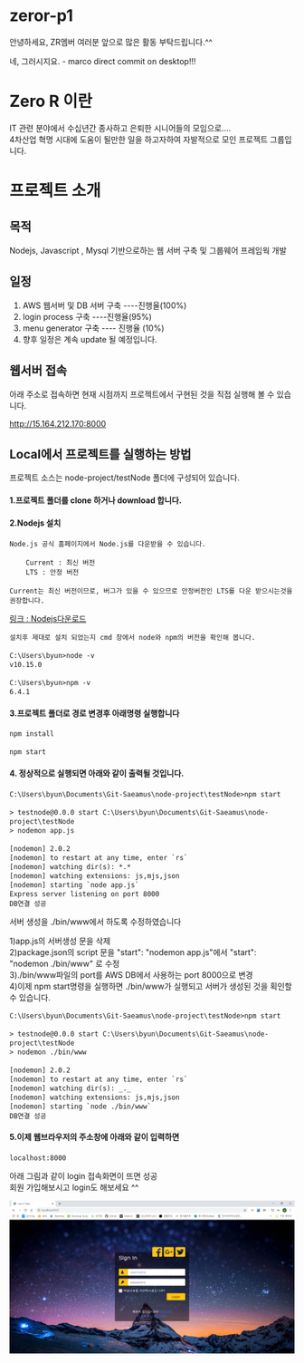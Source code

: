 # zeror-p1

안녕하세요, ZR멤버 여러분
앞으로 많은 활동 부탁드립니다.^^

네, 그러시지요. - marco direct commit on desktop!!!

# Zero R 이란

IT 관련 분야에서 수십년간 종사하고 은퇴한 시니어들의 모임으로....  
4차산업 혁명 시대에 도움이 될만한 일을 하고자하여 자발적으로 모인 프로젝트 그룹입니다.

# 프로젝트 소개

## 목적

Nodejs, Javascript , Mysql 기반으로하는 웹 서버 구축 및 그룹웨어 프레임웍 개발

## 일정

1. AWS 웹서버 및 DB 서버 구축 ----진행율(100%)
2. login process 구축 ----진행율(95%)
3. menu generator 구축 ---- 진행율 (10%)
4. 향후 일정은 계속 update 될 예정입니다.

## 웹서버 접속

아래 주소로 접속하면 현재 시점까지 프로젝트에서 구현된 것을 직접 실행해 볼 수 있습니다.

http://15.164.212.170:8000

## Local에서 프로젝트를 실행하는 방법

프로젝트 소스는 node-project/testNode 폴더에 구성되어 있습니다.

#### 1.프로젝트 폴더를 clone 하거나 download 합니다.

#### 2.Nodejs 설치

    Node.js 공식 홈페이지에서 Node.js를 다운받을 수 있습니다.

        Current : 최신 버전
        LTS : 안정 버전

    Current는 최신 버전이므로, 버그가 있을 수 있으므로 안정버전인 LTS를 다운 받으시는것을 권장합니다.

[링크 : Nodejs다운로드](https://nodejs.org/en/)

    설치후 제대로 설치 되었는지 cmd 창에서 node와 npm의 버전을 확인해 봅니다.

    C:\Users\byun>node -v
    v10.15.0

    C:\Users\byun>npm -v
    6.4.1

#### 3.프로젝트 폴더로 경로 변경후 아래명령 실행합니다

    npm install

    npm start

#### 4. 정상적으로 실행되면 아래와 같이 출력될 것입니다.

    C:\Users\byun\Documents\Git-Saeamus\node-project\testNode>npm start

    > testnode@0.0.0 start C:\Users\byun\Documents\Git-Saeamus\node-project\testNode
    > nodemon app.js

    [nodemon] 2.0.2
    [nodemon] to restart at any time, enter `rs`
    [nodemon] watching dir(s): *.*
    [nodemon] watching extensions: js,mjs,json
    [nodemon] starting `node app.js`
    Express server listening on port 8000
    DB연결 성공

서버 생성을 ./bin/www에서 하도록 수정하였습니다

1)app.js의 서버생성 문을 삭제  
 2)package.json의 script 문을 "start": "nodemon app.js"에서 "start": "nodemon ./bin/www" 로 수정  
 3)./bin/www파일의 port를 AWS DB에서 사용하는 port 8000으로 변경  
 4)이제 npm start명령을 실행하면 ./bin/www가 실행되고 서버가 생성된 것을 획인할 수 있습니다.

    C:\Users\byun\Documents\Git-Saeamus\node-project\testNode>npm start

    > testnode@0.0.0 start C:\Users\byun\Documents\Git-Saeamus\node-project\testNode
    > nodemon ./bin/www

    [nodemon] 2.0.2
    [nodemon] to restart at any time, enter `rs`
    [nodemon] watching dir(s): _._
    [nodemon] watching extensions: js,mjs,json
    [nodemon] starting `node ./bin/www`
    DB연결 성공

#### 5.이제 웹브라우저의 주소창에 아래와 같이 입력하면

    localhost:8000

아래 그림과 같이 login 접속화면이 뜨면 성공  
회원 가입해보시고 login도 해보세요 ^^

![LOGIN](./img/login.png)
